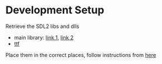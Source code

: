 # Development Setup
Retrieve the SDL2 libs and dlls
- main library: [link 1](http://www.libsdl.org/download-2.0.php), [link 2](https://github.com/libsdl-org/SDL/releases)
- [ttf](https://github.com/libsdl-org/SDL_ttf)

Place them in the correct places, follow instructions from [here](https://github.com/Rust-SDL2/rust-sdl2#sdl20-development-libraries)
